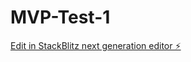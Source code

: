 # MVP-Test-1

[Edit in StackBlitz next generation editor ⚡️](https://stackblitz.com/~/github.com/Briannzau/MVP-Test-1)